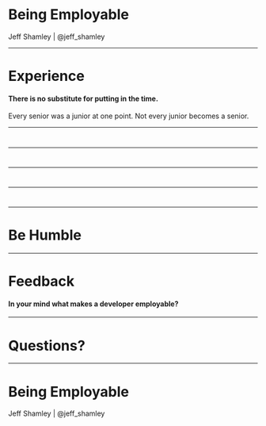 
# Being Employable

Jeff Shamley | @jeff_shamley

---

# Experience

#### There is no substitute for putting in the time.
<!-- .element: class="fragment" -->
Every senior was a junior at one point. Not every junior becomes a senior.
<!-- .element: class="fragment" -->

---

#

---

#

---

#

---

#

---

# Be Humble

---

# Feedback

#### In your mind what makes a developer employable?
<!-- .element: class="fragment" -->

---

# Questions?

---

# Being Employable

Jeff Shamley | @jeff_shamley